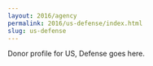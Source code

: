 ```yaml
---
layout: 2016/agency
permalink: 2016/us-defense/index.html
slug: us-defense
---
```


Donor profile for US, Defense goes here.
